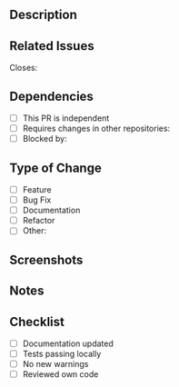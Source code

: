 ## Description

<!-- Please provide a clear and concise description of the changes -->

## Related Issues

Closes: <!-- Add issue numbers (e.g., #123) or N/A -->

## Dependencies

-   [ ] This PR is independent
-   [ ] Requires changes in other repositories: <!-- specify if needed -->
-   [ ] Blocked by: <!-- add PR number if applicable -->

## Type of Change

-   [ ] Feature
-   [ ] Bug Fix
-   [ ] Documentation
-   [ ] Refactor
-   [ ] Other: <!-- specify -->

## Screenshots

<!-- Add if relevant -->

## Notes

<!-- Add additional context if needed -->

## Checklist

-   [ ] Documentation updated
-   [ ] Tests passing locally
-   [ ] No new warnings
-   [ ] Reviewed own code
